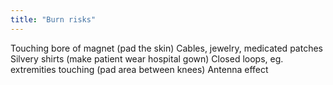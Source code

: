 ```yaml
---
title: "Burn risks"
---
```

Touching bore of magnet (pad the skin)
Cables, jewelry, medicated patches
Silvery shirts (make patient wear hospital gown)
Closed loops, eg. extremities touching (pad area between knees)
Antenna effect

